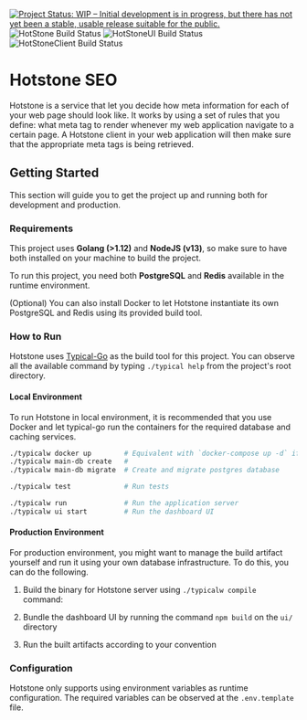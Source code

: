 [![Project Status: WIP – Initial development is in progress, but there has not yet been a stable, usable release suitable for the public.](https://www.repostatus.org/badges/latest/wip.svg)](https://www.repostatus.org/#wip)
![HotStone Build Status](https://github.com/hotstone-seo/hotstone-seo/workflows/HotStone/badge.svg)
![HotStoneUI Build Status](https://github.com/hotstone-seo/hotstone-seo/workflows/HotStoneUI/badge.svg)
![HotStoneClient Build Status](https://github.com/hotstone-seo/hotstone-seo/workflows/HotStoneClient/badge.svg)

# Hotstone SEO

Hotstone is a service that let you decide how meta information for each of your web page should look like. It works by using a set of rules that you define: what meta tag to render whenever my web application navigate to a certain page. A Hotstone client in your web application will then make sure that the appropriate meta tags is being retrieved.

## Getting Started

This section will guide you to get the project up and running both for development and production.

### Requirements

This project uses **Golang (>1.12)** and **NodeJS (v13)**, so make sure to have both installed on your machine to build the project.

To run this project, you need both **PostgreSQL** and **Redis** available in the runtime environment.

(Optional) You can also install Docker to let Hotstone instantiate its own PostgreSQL and Redis using its provided build tool.

### How to Run

Hotstone uses [Typical-Go](https://github.com/typical-go/typical-go) as the build tool for this project. You can observe all the available command by typing `./typical help` from the project's root directory.

#### Local Environment

To run Hotstone in local environment, it is recommended that you use Docker and let typical-go run the containers for the required database and caching services.

``` bash
./typicalw docker up        # Equivalent with `docker-compose up -d` if the container is not already exists
./typicalw main-db create   # 
./typicalw main-db migrate  # Create and migrate postgres database

./typicalw test             # Run tests

./typicalw run              # Run the application server
./typicalw ui start         # Run the dashboard UI
```

#### Production Environment

For production environment, you might want to manage the build artifact yourself and run it using your own database infrastructure. To do this, you can do the following.

1. Build the binary for Hotstone server using `./typicalw compile` command:

2. Bundle the dashboard UI by running the command `npm build` on the `ui/` directory

3. Run the built artifacts according to your convention

### Configuration

Hotstone only supports using environment variables as runtime configuration. The required variables can be observed at the `.env.template` file.
